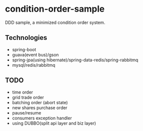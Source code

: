 # condition-order-sample

DDD sample, a minimized condition order system.

## Technologies

- spring-boot
- guava(event bus)/gson
- spring-jpa(using hibernate)/spring-data-redis/spring-rabbitmq
- mysql/redis/rabbitmq

## TODO

- time order
- grid trade order
- batching order (abort state)
- new shares purchase order
- pause/resume
- consumers exception handler
- using DUBBO(split api layer and biz layer)
